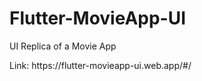 # Flutter-MovieApp-UI

<header6>UI Replica of a Movie App
<body>
Link: https://flutter-movieapp-ui.web.app/#/
</body>
</header6>
